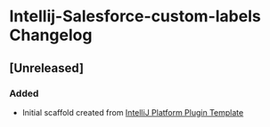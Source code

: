 <!-- Keep a Changelog guide -> https://keepachangelog.com -->

# Intellij-Salesforce-custom-labels Changelog

## [Unreleased]
### Added
- Initial scaffold created from [IntelliJ Platform Plugin Template](https://github.com/JetBrains/intellij-platform-plugin-template)
